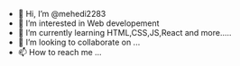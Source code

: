 - 👋 Hi, I’m @mehedi2283
- 👀 I’m interested in Web developement
- 🌱 I’m currently learning HTML,CSS,JS,React and more.....
- 💞️ I’m looking to collaborate on ...
- 📫 How to reach me ...

<!---
mehedi2283/mehedi2283 is a ✨ special ✨ repository because its `README.md` (this file) appears on your GitHub profile.
You can click the Preview link to take a look at your changes.
--->
